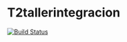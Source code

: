 # T2tallerintegracion

[![Build Status](https://travis-ci.org/PeterHamilton/digest-email.png)](https://travis-ci.org/PeterHamilton/digest-email)